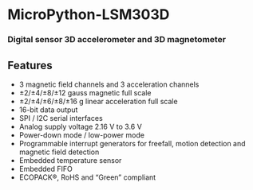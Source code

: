 # MicroPython-LSM303D

### Digital sensor 3D accelerometer and 3D magnetometer

## Features
- 3 magnetic field channels and 3 acceleration channels
- ±2/±4/±8/±12 gauss magnetic full scale
- ±2/±4/±6/±8/±16 g linear acceleration full scale
- 16-bit data output
- SPI / I2C serial interfaces
- Analog supply voltage 2.16 V to 3.6 V
- Power-down mode / low-power mode
- Programmable interrupt generators for freefall, motion detection and magnetic field detection
- Embedded temperature sensor
- Embedded FIFO
- ECOPACK®, RoHS and “Green” compliant
